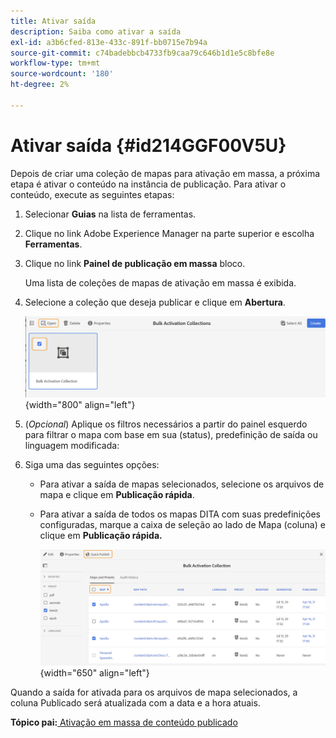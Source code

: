 ```yaml
---
title: Ativar saída
description: Saiba como ativar a saída
exl-id: a3b6cfed-813e-433c-891f-bb0715e7b94a
source-git-commit: c74badebbcb4733fb9caa79c646b1d1e5c8bfe8e
workflow-type: tm+mt
source-wordcount: '180'
ht-degree: 2%

---
```


# Ativar saída {#id214GGF00V5U}

Depois de criar uma coleção de mapas para ativação em massa, a próxima etapa é ativar o conteúdo na instância de publicação. Para ativar o conteúdo, execute as seguintes etapas:

1. Selecionar **Guias** na lista de ferramentas.

1. Clique no link Adobe Experience Manager na parte superior e escolha **Ferramentas**.

1. Clique no link **Painel de publicação em massa** bloco.

   Uma lista de coleções de mapas de ativação em massa é exibida.

1. Selecione a coleção que deseja publicar e clique em **Abertura**.

   ![](images/bulk-activation-collection-open.png){width="800" align="left"}

1. \(*Opcional*\) Aplique os filtros necessários a partir do painel esquerdo para filtrar o mapa com base em sua \(status\), predefinição de saída ou linguagem modificada:
1. Siga uma das seguintes opções:

   - Para ativar a saída de mapas selecionados, selecione os arquivos de mapa e clique em **Publicação rápida**.
   - Para ativar a saída de todos os mapas DITA com suas predefinições configuradas, marque a caixa de seleção ao lado de Mapa \(coluna\) e clique em **Publicação rápida.**

      ![](images/bulk-activation-collection-quick-publish.png){width="650" align="left"}


Quando a saída for ativada para os arquivos de mapa selecionados, a coluna Publicado será atualizada com a data e a hora atuais.

**Tópico pai:**[ Ativação em massa de conteúdo publicado](conf-bulk-activation.md)
